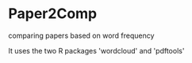 # Paper2Comp
comparing papers based on word frequency

It uses the two R packages 'wordcloud' and 'pdftools'
